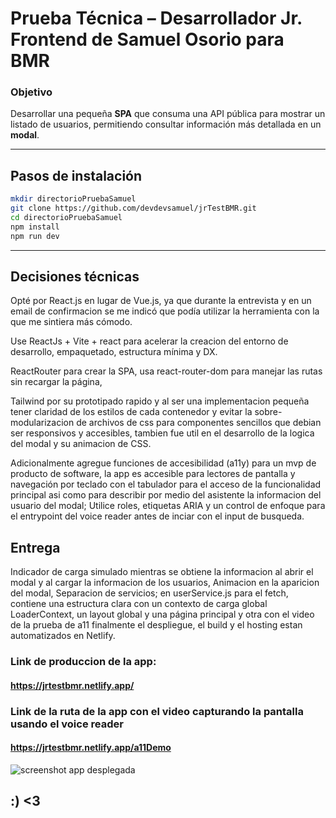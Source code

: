#  Prueba Técnica – Desarrollador Jr. Frontend de Samuel Osorio para BMR

 ### Objetivo
 Desarrollar una pequeña **SPA** que consuma una API pública para mostrar un listado de usuarios, permitiendo consultar información más detallada en un **modal**.
 
---

## Pasos de instalación
```bash
mkdir directorioPruebaSamuel
git clone https://github.com/devdevsamuel/jrTestBMR.git
cd directorioPruebaSamuel
npm install 
npm run dev
```
---

## Decisiones técnicas
Opté por React.js en lugar de Vue.js, ya que durante la entrevista y en un email de confirmacion se me indicó que podía utilizar la herramienta con la que me sintiera más cómodo.

Use ReactJs + Vite + react para acelerar la creacion del entorno de desarrollo, empaquetado, estructura mínima y DX.

ReactRouter para crear la SPA, usa react-router-dom para manejar las rutas sin recargar la página, 



Tailwind por su prototipado rapido y al ser una implementacion pequeña tener claridad de los estilos de cada contenedor y evitar la sobre-modularizacion de archivos de css para componentes sencillos que debian ser responsivos y accesibles, tambien fue util en el desarrollo de la logica del modal y su animacion de CSS.

Adicionalmente agregue funciones de accesibilidad (a11y) para un mvp de producto de software, la app es accesible para lectores de pantalla y navegación por teclado con el tabulador para el acceso de la funcionalidad principal asi como para describir por medio del asistente la informacion del usuario del modal; Utilice roles, etiquetas ARIA y un control de enfoque para el entrypoint del voice reader antes de inciar con el input de busqueda.

## Entrega 
Indicador de carga simulado mientras se obtiene la informacion al abrir el modal y al cargar la informacion de los usuarios, Animacion en la aparicion del modal, Separacion de servicios; en userService.js para el fetch, contiene una estructura clara con un contexto de carga global LoaderContext, un layout global y una página principal y otra con el video de la prueba de a11 finalmente el despliegue, el build y el hosting estan automatizados en Netlify.

### Link de produccion de la app: 
#### https://jrtestbmr.netlify.app/

### Link de la ruta de la app con el video capturando la pantalla usando el voice reader 
#### https://jrtestbmr.netlify.app/a11Demo

![screenshot app desplegada](https://firebasestorage.googleapis.com/v0/b/portfolio-bedf9.firebasestorage.app/o/projects_assets%2FWhatsApp%20Image%202025-06-18%20at%2000.42.32.jpeg?alt=media&token=ec53517e-83f6-44bb-8ed2-499e1f20a78d)

## :) <3 
